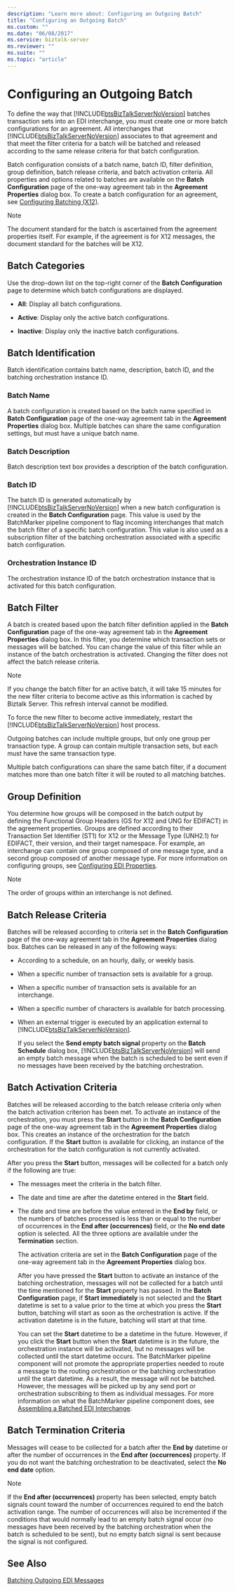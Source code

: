 ```yaml
---
description: "Learn more about: Configuring an Outgoing Batch"
title: "Configuring an Outgoing Batch"
ms.custom: ""
ms.date: "06/08/2017"
ms.service: biztalk-server
ms.reviewer: ""
ms.suite: ""
ms.topic: "article"
---
```

# Configuring an Outgoing Batch
To define the way that [!INCLUDE[btsBizTalkServerNoVersion](../includes/btsbiztalkservernoversion-md.md)] batches transaction sets into an EDI interchange, you must create one or more batch configurations for an agreement. All interchanges that [!INCLUDE[btsBizTalkServerNoVersion](../includes/btsbiztalkservernoversion-md.md)] associates to that agreement and that meet the filter criteria for a batch will be batched and released according to the same release criteria for that batch configuration.  
  
 Batch configuration consists of a batch name, batch ID, filter definition, group definition, batch release criteria, and batch activation criteria. All properties and options related to batches are available on the **Batch Configuration** page of the one-way agreement tab in the **Agreement Properties** dialog box. To create a batch configuration for an agreement, see [Configuring Batching (X12)](../core/configuring-batching-x12.md).  
  
> [!NOTE]
>  The document standard for the batch is ascertained from the agreement properties itself. For example, if the agreement is for X12 messages, the document standard for the batches will be X12.  
  
## Batch Categories  
 Use the drop-down list on the top-right corner of the **Batch Configuration** page to determine which batch configurations are displayed.  
  
-   **All**: Display all batch configurations.  
  
-   **Active**: Display only the active batch configurations.  
  
-   **Inactive**: Display only the inactive batch configurations.  
  
## Batch Identification  
 Batch identification contains batch name, description, batch ID, and the batching orchestration instance ID.  
  
### Batch Name  
 A batch configuration is created based on the batch name specified in **Batch Configuration** page of the one-way agreement tab in the **Agreement Properties** dialog box. Multiple batches can share the same configuration settings, but must have a unique batch name.  
  
### Batch Description  
 Batch description text box provides a description of the batch configuration.  
  
### Batch ID  
 The batch ID is generated automatically by [!INCLUDE[btsBizTalkServerNoVersion](../includes/btsbiztalkservernoversion-md.md)] when a new batch configuration is created in the **Batch Configuration** page. This value is used by the BatchMarker pipeline component to flag incoming interchanges that match the batch filter of a specific batch configuration. This value is also used as a subscription filter of the batching orchestration associated with a specific batch configuration.  
  
### Orchestration Instance ID  
 The orchestration instance ID of the batch orchestration instance that is activated for this batch configuration.  
  
## Batch Filter  
 A batch is created based upon the batch filter definition applied in the **Batch Configuration** page of the one-way agreement tab in the **Agreement Properties** dialog box. In this filter, you determine which transaction sets or messages will be batched. You can change the value of this filter while an instance of the batch orchestration is activated. Changing the filter does not affect the batch release criteria.  
  
> [!NOTE]
>  If you change the batch filter for an active batch, it will take 15 minutes for the new filter criteria to become active as this information is cached by Biztalk Server. This refresh interval cannot be modified.  
> 
>  To force the new filter to become active immediately, restart the [!INCLUDE[btsBizTalkServerNoVersion](../includes/btsbiztalkservernoversion-md.md)] host process.  
  
 Outgoing batches can include multiple groups, but only one group per transaction type. A group can contain multiple transaction sets, but each must have the same transaction type.  
  
 Multiple batch configurations can share the same batch filter, if a document matches more than one batch filter it will be routed to all matching batches.  
  
## Group Definition  
 You determine how groups will be composed in the batch output by defining the Functional Group Headers (GS for X12 and UNG for EDIFACT) in the agreement properties. Groups are defined according to their Transaction Set Identifier (ST1) for X12 or the Message Type (UNH2.1) for EDIFACT, their version, and their target namespace. For example, an interchange can contain one group composed of one message type, and a second group composed of another message type. For more information on configuring groups, see [Configuring EDI Properties](../core/configuring-edi-properties.md).  
  
> [!NOTE]
>  The order of groups within an interchange is not defined.  
  
## Batch Release Criteria  
 Batches will be released according to criteria set in the **Batch Configuration** page of the one-way agreement tab in the **Agreement Properties** dialog box. Batches can be released in any of the following ways:  
  
- According to a schedule, on an hourly, daily, or weekly basis.  
  
- When a specific number of transaction sets is available for a group.  
  
- When a specific number of transaction sets is available for an interchange.  
  
- When a specific number of characters is available for batch processing.  
  
- When an external trigger is executed by an application external to [!INCLUDE[btsBizTalkServerNoVersion](../includes/btsbiztalkservernoversion-md.md)].  
  
  If you select the **Send empty batch signal** property on the **Batch Schedule** dialog box, [!INCLUDE[btsBizTalkServerNoVersion](../includes/btsbiztalkservernoversion-md.md)] will send an empty batch message when the batch is scheduled to be sent even if no messages have been received by the batching orchestration.  
  
## Batch Activation Criteria  
 Batches will be released according to the batch release criteria only when the batch activation criterion has been met. To activate an instance of the orchestration, you must press the **Start** button in the **Batch Configuration** page of the one-way agreement tab in the **Agreement Properties** dialog box. This creates an instance of the orchestration for the batch configuration. If the **Start** button is available for clicking, an instance of the orchestration for the batch configuration is not currently activated.  
  
 After you press the **Start** button, messages will be collected for a batch only if the following are true:  
  
- The messages meet the criteria in the batch filter.  
  
- The date and time are after the datetime entered in the **Start** field.  
  
- The date and time are before the value entered in the **End by** field, or the numbers of batches processed is less than or equal to the number of occurrences in the **End after (occurrences)** field, or the **No end date** option is selected. All the three options are available under the **Termination** section.  
  
  The activation criteria are set in the **Batch Configuration** page of the one-way agreement tab in the **Agreement Properties** dialog box.  
  
  After you have pressed the **Start** button to activate an instance of the batching orchestration, messages will not be collected for a batch until the time mentioned for the **Start** property has passed.  In the **Batch Configuration** page, if **Start immediately** is not selected and the **Start** datetime is set to a value prior to the time at which you press the **Start** button, batching will start as soon as the orchestration is active. If the activation datetime is in the future, batching will start at that time.  
  
  You can set the **Start** datetime to be a datetime in the future. However, if you click the **Start** button when the **Start** datetime is in the future, the orchestration instance will be activated, but no messages will be collected until the start datetime occurs. The BatchMarker pipeline component will not promote the appropriate properties needed to route a message to the routing orchestration or the batching orchestration until the start datetime. As a result, the message will not be batched. However, the messages will be picked up by any send port or orchestration subscribing to them as individual messages. For more information on what the BatchMarker pipeline component does, see [Assembling a Batched EDI Interchange](../core/assembling-a-batched-edi-interchange.md).  
  
## Batch Termination Criteria  
 Messages will cease to be collected for a batch after the **End by** datetime or after the number of occurrences in the **End after (occurrences)** property. If you do not want the batching orchestration to be deactivated, select the **No end date** option.  
  
> [!NOTE]
>  If the **End after (occurrences)** property has been selected, empty batch signals count toward the number of occurrences required to end the batch activation range. The number of occurrences will also be incremented if the conditions that would normally lead to an empty batch signal occur (no messages have been received by the batching orchestration when the batch is scheduled to be sent), but no empty batch signal is sent because the signal is not configured.  
  
## See Also  
 [Batching Outgoing EDI Messages](../core/batching-outgoing-edi-messages.md)
